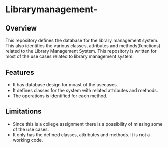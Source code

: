 # Librarymanagement-

Overview
----------
This repository defines the database for the library management system. This also identifies the various classes, attributes and methods(functions) related to the Library Management System. This repository is written for most of the use cases related to library management system.

Features
----------
* It has database design for moast of the usecases.
* It defines classes for the system with related attributes and methods.
* The operations is identified for each method.

Limitations
----------
* Since this is a college assignment there is a possibility of missing some of the use cases.
* It only has the defined classes, attributes and methods. It is not a working code.

